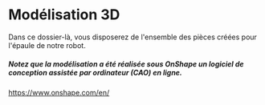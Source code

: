 # Modélisation 3D

Dans ce dossier-là, vous disposerez de l'ensemble des pièces créées pour l'épaule de notre robot.

##### Notez que la modélisation a été réalisée sous OnShape un logiciel de conception assistée par ordinateur (CAO) en ligne.
https://www.onshape.com/en/
